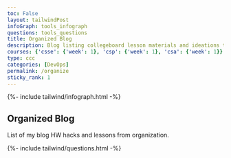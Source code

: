 ```yaml
---
toc: False 
layout: tailwindPost
infoGraph: tools_infograph
questions: tools_questions
title: Organized Blog
description: Blog listing collegeboard lesson materials and ideations to read off of to refer to into AP exam.
courses: {'csse': {'week': 1}, 'csp': {'week': 1}, 'csa': {'week': 1}}
type: ccc
categories: [DevOps]
permalink: /organize
sticky_rank: 1
---
```


<!-- Infographic - this depends on page.infoGraph frontmatter being set -->
{%- include tailwind/infograph.html -%}

## Organized Blog

List of my blog HW hacks and lessons from organization.

<!-- Questions with localstorage - this depends on page.questions frontmatter being set -->
{%- include tailwind/questions.html -%}